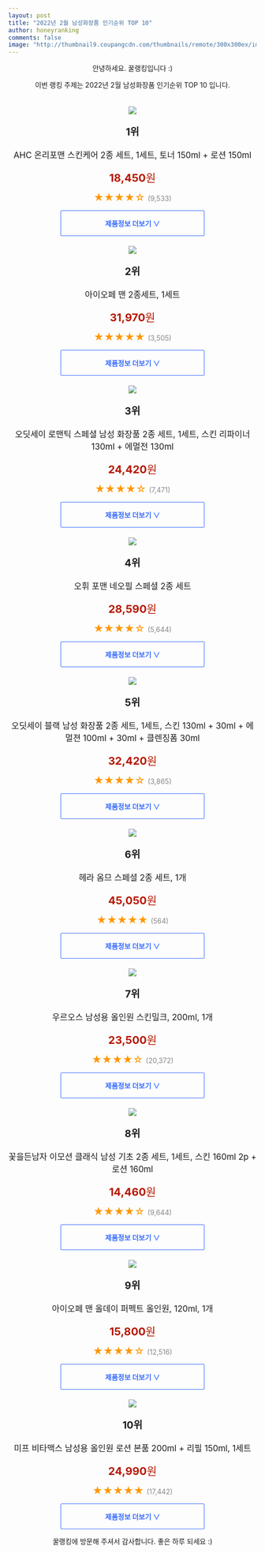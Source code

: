 ```yaml
--- 
layout: post 
title: "2022년 2월 남성화장품 인기순위 TOP 10" 
author: honeyranking 
comments: false 
image: "http://thumbnail9.coupangcdn.com/thumbnails/remote/300x300ex/image/retail/images/1576483878248140-add3364e-5837-4d74-921b-0fe2348ab944.jpg" 
--- 
```

<p style="text-align: center;">안녕하세요. 꿀랭킹입니다 :)</p> <p style="text-align: center;">이번 랭킹 주제는 2022년 2월 남성화장품 인기순위 TOP 10 입니다.</p><center><img src="http://thumbnail9.coupangcdn.com/thumbnails/remote/300x300ex/image/retail/images/1576483878248140-add3364e-5837-4d74-921b-0fe2348ab944.jpg" style="margin-top:20px" /></center> <p style="text-align: center; font-size: 20px"><b>1위</b></p> <p style="text-align: center; font-size: 17px">AHC 온리포맨 스킨케어 2종 세트, 1세트, 토너 150ml + 로션 150ml</p> <p style="text-align: center;"><span style="color: #b61800; font-size: 22px;"><b>18,450</b>원</span></p> <p style="text-align: center;"><span style="color: #ff9600; font-size: 20px;">★★★★☆ </span><span style="color: #878787;">(9,533)</span></p> <center><a href="https://link.coupang.com/a/jLq7j"> <div style="font-size: 14px; display: inline-block; padding: 15px 90px; color: #346aff; border-radius: 2px; border: 1px solid #346aff; cursor: pointer;"><b>제품정보 더보기 &or;</b></div> </a></center><center><img src="http://thumbnail10.coupangcdn.com/thumbnails/remote/300x300ex/image/retail/images/82041975431575-fb96e47a-b14a-43a9-87ba-9818293a43ef.jpg" style="margin-top:20px" /></center> <p style="text-align: center; font-size: 20px"><b>2위</b></p> <p style="text-align: center; font-size: 17px">아이오페 맨 2종세트, 1세트</p> <p style="text-align: center;"><span style="color: #b61800; font-size: 22px;"><b>31,970</b>원</span></p> <p style="text-align: center;"><span style="color: #ff9600; font-size: 20px;">★★★★★ </span><span style="color: #878787;">(3,505)</span></p> <center><a href="https://link.coupang.com/a/jLq7l"> <div style="font-size: 14px; display: inline-block; padding: 15px 90px; color: #346aff; border-radius: 2px; border: 1px solid #346aff; cursor: pointer;"><b>제품정보 더보기 &or;</b></div> </a></center><center><img src="http://thumbnail9.coupangcdn.com/thumbnails/remote/300x300ex/image/retail/images/158643267892035-82160be2-beab-462e-a337-f6b92dcb2958.jpg" style="margin-top:20px" /></center> <p style="text-align: center; font-size: 20px"><b>3위</b></p> <p style="text-align: center; font-size: 17px">오딧세이 로맨틱 스페셜 남성 화장품 2종 세트, 1세트, 스킨 리파이너 130ml + 에멀전 130ml</p> <p style="text-align: center;"><span style="color: #b61800; font-size: 22px;"><b>24,420</b>원</span></p> <p style="text-align: center;"><span style="color: #ff9600; font-size: 20px;">★★★★☆ </span><span style="color: #878787;">(7,471)</span></p> <center><a href="https://link.coupang.com/a/jLq7m"> <div style="font-size: 14px; display: inline-block; padding: 15px 90px; color: #346aff; border-radius: 2px; border: 1px solid #346aff; cursor: pointer;"><b>제품정보 더보기 &or;</b></div> </a></center><center><img src="http://thumbnail9.coupangcdn.com/thumbnails/remote/300x300ex/image/vendor_inventory/abe2/f9e57fc1a8db58f7fce4e49bc2b5b21129eda6967ab158691b139ea355c8.jpg" style="margin-top:20px" /></center> <p style="text-align: center; font-size: 20px"><b>4위</b></p> <p style="text-align: center; font-size: 17px">오휘 포맨 네오필 스페셜 2종 세트</p> <p style="text-align: center;"><span style="color: #b61800; font-size: 22px;"><b>28,590</b>원</span></p> <p style="text-align: center;"><span style="color: #ff9600; font-size: 20px;">★★★★☆ </span><span style="color: #878787;">(5,644)</span></p> <center><a href="https://link.coupang.com/a/jLq7n"> <div style="font-size: 14px; display: inline-block; padding: 15px 90px; color: #346aff; border-radius: 2px; border: 1px solid #346aff; cursor: pointer;"><b>제품정보 더보기 &or;</b></div> </a></center><center><img src="http://thumbnail7.coupangcdn.com/thumbnails/remote/300x300ex/image/retail/images/157156541748959-0171d8b8-ce27-4650-9d06-1758e60ffb3d.jpg" style="margin-top:20px" /></center> <p style="text-align: center; font-size: 20px"><b>5위</b></p> <p style="text-align: center; font-size: 17px">오딧세이 블랙 남성 화장품 2종 세트, 1세트, 스킨 130ml + 30ml + 에멀젼 100ml + 30ml + 클렌징폼 30ml</p> <p style="text-align: center;"><span style="color: #b61800; font-size: 22px;"><b>32,420</b>원</span></p> <p style="text-align: center;"><span style="color: #ff9600; font-size: 20px;">★★★★☆ </span><span style="color: #878787;">(3,865)</span></p> <center><a href="https://link.coupang.com/a/jLq7o"> <div style="font-size: 14px; display: inline-block; padding: 15px 90px; color: #346aff; border-radius: 2px; border: 1px solid #346aff; cursor: pointer;"><b>제품정보 더보기 &or;</b></div> </a></center><center><img src="http://thumbnail10.coupangcdn.com/thumbnails/remote/300x300ex/image/vendor_inventory/d096/99aff0bc07c1ea79e19462f0483452cc51cfd67fbb0f9b972c6f2cc46a6a.jpg" style="margin-top:20px" /></center> <p style="text-align: center; font-size: 20px"><b>6위</b></p> <p style="text-align: center; font-size: 17px">헤라 옴므 스페셜 2종 세트, 1개</p> <p style="text-align: center;"><span style="color: #b61800; font-size: 22px;"><b>45,050</b>원</span></p> <p style="text-align: center;"><span style="color: #ff9600; font-size: 20px;">★★★★★ </span><span style="color: #878787;">(564)</span></p> <center><a href="https://link.coupang.com/a/jLq7p"> <div style="font-size: 14px; display: inline-block; padding: 15px 90px; color: #346aff; border-radius: 2px; border: 1px solid #346aff; cursor: pointer;"><b>제품정보 더보기 &or;</b></div> </a></center><center><img src="http://thumbnail7.coupangcdn.com/thumbnails/remote/300x300ex/image/vendor_inventory/5e41/508dc7e3d9884f015ea3a1a1d125c8006e09eb5b3c2c6f8e044f8a07a59e.jpg" style="margin-top:20px" /></center> <p style="text-align: center; font-size: 20px"><b>7위</b></p> <p style="text-align: center; font-size: 17px">우르오스 남성용 올인원 스킨밀크, 200ml, 1개</p> <p style="text-align: center;"><span style="color: #b61800; font-size: 22px;"><b>23,500</b>원</span></p> <p style="text-align: center;"><span style="color: #ff9600; font-size: 20px;">★★★★☆ </span><span style="color: #878787;">(20,372)</span></p> <center><a href="https://link.coupang.com/a/jLq7q"> <div style="font-size: 14px; display: inline-block; padding: 15px 90px; color: #346aff; border-radius: 2px; border: 1px solid #346aff; cursor: pointer;"><b>제품정보 더보기 &or;</b></div> </a></center><center><img src="http://thumbnail10.coupangcdn.com/thumbnails/remote/300x300ex/image/product/image/vendoritem/2019/01/28/3000250055/75d85c91-be73-4862-a7a9-f83c038373f1.jpg" style="margin-top:20px" /></center> <p style="text-align: center; font-size: 20px"><b>8위</b></p> <p style="text-align: center; font-size: 17px">꽃을든남자 이모션 클래식 남성 기초 2종 세트, 1세트, 스킨 160ml 2p + 로션 160ml</p> <p style="text-align: center;"><span style="color: #b61800; font-size: 22px;"><b>14,460</b>원</span></p> <p style="text-align: center;"><span style="color: #ff9600; font-size: 20px;">★★★★☆ </span><span style="color: #878787;">(9,644)</span></p> <center><a href="https://link.coupang.com/a/jLq7r"> <div style="font-size: 14px; display: inline-block; padding: 15px 90px; color: #346aff; border-radius: 2px; border: 1px solid #346aff; cursor: pointer;"><b>제품정보 더보기 &or;</b></div> </a></center><center><img src="http://thumbnail6.coupangcdn.com/thumbnails/remote/300x300ex/image/retail/images/488406463908575-e27dd1fd-3180-449a-ba9c-2ecea5954d25.jpg" style="margin-top:20px" /></center> <p style="text-align: center; font-size: 20px"><b>9위</b></p> <p style="text-align: center; font-size: 17px">아이오페 맨 올데이 퍼펙트 올인원, 120ml, 1개</p> <p style="text-align: center;"><span style="color: #b61800; font-size: 22px;"><b>15,800</b>원</span></p> <p style="text-align: center;"><span style="color: #ff9600; font-size: 20px;">★★★★☆ </span><span style="color: #878787;">(12,516)</span></p> <center><a href="https://link.coupang.com/a/jLq7s"> <div style="font-size: 14px; display: inline-block; padding: 15px 90px; color: #346aff; border-radius: 2px; border: 1px solid #346aff; cursor: pointer;"><b>제품정보 더보기 &or;</b></div> </a></center><center><img src="http://thumbnail7.coupangcdn.com/thumbnails/remote/300x300ex/image/retail/images/11340385939088663-2aa11c70-3c40-4b02-96d2-9559bf6dd784.jpg" style="margin-top:20px" /></center> <p style="text-align: center; font-size: 20px"><b>10위</b></p> <p style="text-align: center; font-size: 17px">미프 비타맥스 남성용 올인원 로션 본품 200ml + 리필 150ml, 1세트</p> <p style="text-align: center;"><span style="color: #b61800; font-size: 22px;"><b>24,990</b>원</span></p> <p style="text-align: center;"><span style="color: #ff9600; font-size: 20px;">★★★★★ </span><span style="color: #878787;">(17,442)</span></p> <center><a href="https://link.coupang.com/a/jLq7u"> <div style="font-size: 14px; display: inline-block; padding: 15px 90px; color: #346aff; border-radius: 2px; border: 1px solid #346aff; cursor: pointer;"><b>제품정보 더보기 &or;</b></div> </a></center> <p style="text-align: center;">꿀랭킹에 방문해 주셔서 감사합니다. 좋은 하루 되세요 :)</p>
